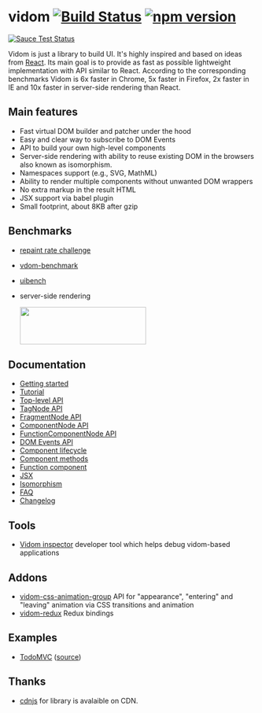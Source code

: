 # vidom [![Build Status](https://secure.travis-ci.org/dfilatov/vidom.png)](http://travis-ci.org/dfilatov/vidom) [![npm version](https://badge.fury.io/js/vidom.svg)](http://badge.fury.io/js/vidom)
[![Sauce Test Status](https://saucelabs.com/browser-matrix/dfilatov81.svg)](https://saucelabs.com/u/dfilatov81)

Vidom is just a library to build UI. It's highly inspired and based on ideas from [React](https://facebook.github.io/react/). Its main goal is to provide as fast as possible lightweight implementation with API similar to React. According to the corresponding benchmarks Vidom is 6x faster in Chrome, 5x faster in Firefox, 2x faster in IE and 10x faster in server-side rendering than React.

## Main features
  * Fast virtual DOM builder and patcher under the hood
  * Easy and clear way to subscribe to DOM Events
  * API to build your own high-level components
  * Server-side rendering with ability to reuse existing DOM in the browsers also known as isomorphism.
  * Namespaces support (e.g., SVG, MathML)
  * Ability to render multiple components without unwanted DOM wrappers
  * No extra markup in the result HTML
  * JSX support via babel plugin
  * Small footprint, about 8KB after gzip
  
## Benchmarks
  * [repaint rate challenge](http://mathieuancelin.github.io/js-repaint-perfs/)
  * [vdom-benchmark](http://vdom-benchmark.github.io/vdom-benchmark/)
  * [uibench](https://localvoid.github.io/uibench/)
  * server-side rendering
    
    <img src="https://img-fotki.yandex.ru/get/42925/58414218.1/0_f708d_450eebd1_orig" width="256" height="76">

## Documentation
  * [Getting started](../../wiki/Getting-started)
  * [Tutorial](../../wiki/Tutorial)
  * [Top-level API](../../wiki/Top-Level-API)
  * [TagNode API](../../wiki/TagNode-API)
  * [FragmentNode API](../../wiki/FragmentNode-API)
  * [ComponentNode API](../../wiki/ComponentNode-API)
  * [FunctionComponentNode API](../../wiki/FunctionComponentNode-API)
  * [DOM Events API](../../wiki/DOM-Events-API)
  * [Component lifecycle](../../wiki/Component-lifecycle)
  * [Component methods](../../wiki/Component-methods)
  * [Function component](../../wiki/Function-Component)
  * [JSX](../../wiki/JSX)
  * [Isomorphism](../../wiki/Isomorphism)
  * [FAQ](../../wiki/FAQ)
  * [Changelog](../../releases)

## Tools
  * [Vidom inspector](https://github.com/dfilatov/vidom-inspector) developer tool which helps debug vidom-based applications
   
## Addons
  * [vidom-css-animation-group](https://github.com/dfilatov/vidom-css-animation-group) API for "appearance", "entering" and "leaving" animation via CSS transitions and animation
  * [vidom-redux](https://github.com/dfilatov/vidom-redux) Redux bindings 
 
## Examples
  * [TodoMVC](http://dfilatov.github.io/vidom-todomvc/) ([source](https://github.com/dfilatov/vidom-todomvc))
  
## Thanks
  * [cdnjs](https://github.com/cdnjs/cdnjs) for library is avalaible on CDN.
